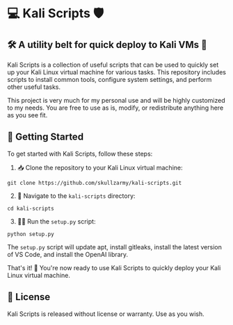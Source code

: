# 💻 Kali Scripts 🛡️

## 🛠️ A utility belt for quick deploy to Kali VMs 🔧

Kali Scripts is a collection of useful scripts that can be used to quickly set up your Kali Linux virtual machine for various tasks. This repository includes scripts to install common tools, configure system settings, and perform other useful tasks.

This project is very much for my personal use and will be highly customized to my needs. You are free to use as is, modify, or redistribute anything here as you see fit.

## 🚀 Getting Started

To get started with Kali Scripts, follow these steps:

1. 📥 Clone the repository to your Kali Linux virtual machine:

`git clone https://github.com/skullzarmy/kali-scripts.git`

2. 📂 Navigate to the `kali-scripts` directory:

`cd kali-scripts`

3. 🏃‍♀️ Run the `setup.py` script:

`python setup.py`

The `setup.py` script will update apt, install gitleaks, install the latest version of VS Code, and install the OpenAI library.

That's it! 🎉 You're now ready to use Kali Scripts to quickly deploy your Kali Linux virtual machine.

## 📜 License

Kali Scripts is released without license or warranty. Use as you wish.
